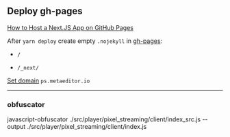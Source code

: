## Deploy gh-pages

[How to Host a Next.JS App on GitHub Pages](https://tishonator.com/blog/how-to-host-a-next-js-app-on-github-pages)



After `yarn deploy` create empty `.nojekyll` in [gh-pages](https://github.com/markolofsen/metaeditor/tree/gh-pages):

- `/`

- `/_next/`



[Set domain](https://github.com/markolofsen/metaeditor/settings/pages) `ps.metaeditor.io`


---

### obfuscator

javascript-obfuscator ./src/player/pixel_streaming/client/index_src.js --output ./src/player/pixel_streaming/client/index.js

